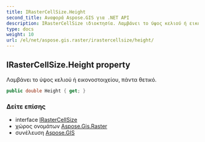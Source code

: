 ```yaml
---
title: IRasterCellSize.Height
second_title: Αναφορά Aspose.GIS για .NET API
description: IRasterCellSize ιδιοκτησία. Λαμβάνει το ύψος κελιού ή εικονοστοιχείου πάντα θετικό.
type: docs
weight: 10
url: /el/net/aspose.gis.raster/irastercellsize/height/
---
```

## IRasterCellSize.Height property

Λαμβάνει το ύψος κελιού ή εικονοστοιχείου, πάντα θετικό.

```csharp
public double Height { get; }
```

### Δείτε επίσης

* interface [IRasterCellSize](../)
* χώρος ονομάτων [Aspose.Gis.Raster](../../irastercellsize/)
* συνέλευση [Aspose.GIS](../../../)



